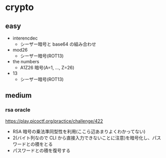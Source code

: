 # crypto

## easy

- interencdec
  - シーザー暗号と base64 の組み合わせ
- mod26
  - シーザー暗号(ROT13)
- the numbers
  - A1Z26 暗号(A=1, ..., Z=26)
- 13
  - シーザー暗号(ROT13)

## medium

### rsa oracle

https://play.picoctf.org/practice/challenge/422

- RSA 暗号の乗法準同型性を利用(ここら辺あまりよくわかってない)
- 2(バイト列なので CLI から直接入力できないことに注意)を暗号化し、パスワードとの積をとる
- パスワードとの積を復号する
